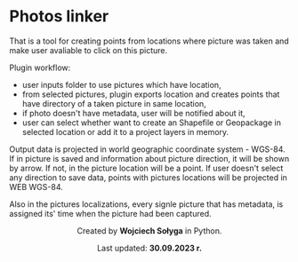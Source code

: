 # Photos linker
That is a tool for creating points from locations where picture was taken and make user avaliable to click on this picture.

Plugin workflow:
- user inputs folder to use pictures which have location,
- from selected pictures, plugin exports location and creates points that have directory of a taken picture in same location,
- if photo doesn't have metadata, user will be notified about it,
- user can select whether want to create an Shapefile or Geopackage in selected location or add it to a project layers in memory.

Output data is projected in world geographic coordinate system - WGS-84. If in picture is saved and information about picture direction, it will be shown by arrow. If not, in the picture location will be a point.
If user doesn't select any direction to save data, points with pictures locations will be projected in WEB WGS-84.

Also in the pictures localizations, every signle picture that has metadata, is assigned its' time when the picture had been captured.

<p align = "center">Created by <strong>Wojciech Sołyga</strong> in Python.</p>
<p align = "center">Last updated: <strong>30.09.2023 r.</strong></p>
